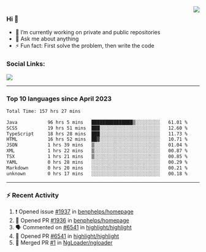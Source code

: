 <!--
<a href="https://wuffy.eu">
  <img align="right" src="https://github.com/ngloader/ngloader/blob/devcard/devcard.png" height="410" width="300" alt="NgLoader's Dev Card"/>
</a>
-->

<a href="https://wuffy.eu">
  <img align="right" src="https://github-readme-stats.vercel.app/api?username=ngloader&count_private=true&include_all_commits=true&show_icons=true&theme=dracula" />
</a>

### Hi 👋
- 🔭 I’m currently working on private and public repositories
- 💬 Ask me about anything
- ⚡ Fun fact: First solve the problem, then write the code

### Social Links:
<a href="https://discord.gg/jUtRU5Q">
  <img src="https://dcbadge.vercel.app/api/shield/128286216708685824?style=flat&theme=clean&compact=true" />
</a>

<!--
---

<div>
  <img src="https://github-readme-stats.vercel.app/api/wakatime?username=NgLoader&api_domain=wakapi.wuffy.dev&bg_color=282a36&title_color=ff6e96&icon_color=2F855A&text_color=ffffff&custom_title=Week%20Stats&layout=compact" />
</div>

---

<div>
  <img height="170" align="left" src="https://github-readme-stats.vercel.app/api?username=ngloader&count_private=true&include_all_commits=true&show_icons=true&theme=dracula" />
  <img src="https://github-readme-stats.vercel.app/api/top-langs/?username=ngloader&layout=compact&theme=dracula" />
</div>

---

<a href="https://github.com/ryo-ma/github-profile-trophy">
  <img width=800 src="https://github-profile-trophy.vercel.app/?username=ngloader&column=8&theme=dracula&no-frame=true"/>
</a>
-->

---

### Top 10 languages since April 2023

<!--START_SECTION:waka-->

```txt
Total Time: 157 hrs 27 mins

Java           96 hrs 5 mins   ███████████████▒░░░░░░░░░   61.01 %
SCSS           19 hrs 51 mins  ███░░░░░░░░░░░░░░░░░░░░░░   12.60 %
TypeScript     18 hrs 28 mins  ███░░░░░░░░░░░░░░░░░░░░░░   11.73 %
HTML           16 hrs 52 mins  ██▓░░░░░░░░░░░░░░░░░░░░░░   10.71 %
JSON           1 hrs 39 mins   ▒░░░░░░░░░░░░░░░░░░░░░░░░   01.04 %
XML            1 hrs 22 mins   ▒░░░░░░░░░░░░░░░░░░░░░░░░   00.87 %
TSX            1 hrs 21 mins   ▒░░░░░░░░░░░░░░░░░░░░░░░░   00.85 %
YAML           0 hrs 28 mins   ░░░░░░░░░░░░░░░░░░░░░░░░░   00.29 %
Markdown       0 hrs 20 mins   ░░░░░░░░░░░░░░░░░░░░░░░░░   00.21 %
unknown        0 hrs 17 mins   ░░░░░░░░░░░░░░░░░░░░░░░░░   00.18 %
```

<!--END_SECTION:waka-->

---

### :zap: Recent Activity
<!--START_SECTION:activity-->
1. ❗ Opened issue [#1937](https://github.com/benphelps/homepage/issues/1937) in [benphelps/homepage](https://github.com/benphelps/homepage)
2. 💪 Opened PR [#1936](https://github.com/benphelps/homepage/pull/1936) in [benphelps/homepage](https://github.com/benphelps/homepage)
3. 🗣 Commented on [#6541](https://github.com/highlight/highlight/pull/6541#issuecomment-1709201164) in [highlight/highlight](https://github.com/highlight/highlight)
4. 💪 Opened PR [#6541](https://github.com/highlight/highlight/pull/6541) in [highlight/highlight](https://github.com/highlight/highlight)
5. 🎉 Merged PR [#1](https://github.com/NgLoader/ngloader/pull/1) in [NgLoader/ngloader](https://github.com/NgLoader/ngloader)
<!--END_SECTION:activity-->
